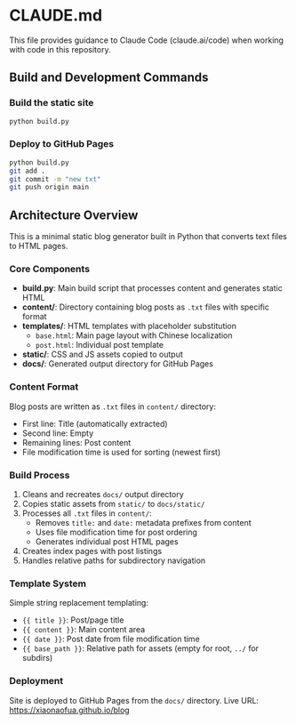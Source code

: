 # CLAUDE.md

This file provides guidance to Claude Code (claude.ai/code) when working with code in this repository.

## Build and Development Commands

### Build the static site
```bash
python build.py
```

### Deploy to GitHub Pages
```bash
python build.py
git add .
git commit -m "new txt"
git push origin main
```

## Architecture Overview

This is a minimal static blog generator built in Python that converts text files to HTML pages.

### Core Components

- **build.py**: Main build script that processes content and generates static HTML
- **content/**: Directory containing blog posts as `.txt` files with specific format
- **templates/**: HTML templates with placeholder substitution
  - `base.html`: Main page layout with Chinese localization
  - `post.html`: Individual post template
- **static/**: CSS and JS assets copied to output
- **docs/**: Generated output directory for GitHub Pages

### Content Format

Blog posts are written as `.txt` files in `content/` directory:
- First line: Title (automatically extracted)
- Second line: Empty
- Remaining lines: Post content
- File modification time is used for sorting (newest first)

### Build Process

1. Cleans and recreates `docs/` output directory
2. Copies static assets from `static/` to `docs/static/`
3. Processes all `.txt` files in `content/`:
   - Removes `title:` and `date:` metadata prefixes from content
   - Uses file modification time for post ordering
   - Generates individual post HTML pages
4. Creates index pages with post listings
5. Handles relative paths for subdirectory navigation

### Template System

Simple string replacement templating:
- `{{ title }}`: Post/page title
- `{{ content }}`: Main content area
- `{{ date }}`: Post date from file modification time
- `{{ base_path }}`: Relative path for assets (empty for root, `../` for subdirs)

### Deployment

Site is deployed to GitHub Pages from the `docs/` directory. Live URL: https://xiaonaofua.github.io/blog